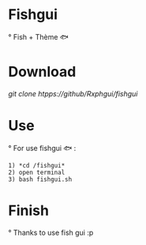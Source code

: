# Fishgui

° Fish + Thème 🐟

# Download

*git clone htpps://github/Rxphgui/fishgui*
# Use

° For use fishgui 🐟 :

    1) *cd /fishgui*
    2) open terminal
    3) bash fishgui.sh
    
# Finish 

° Thanks to use fish gui :p

